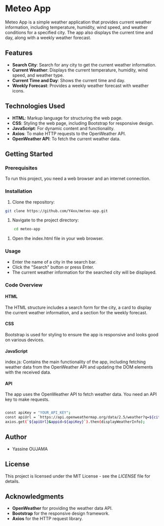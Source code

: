 # Meteo App

Meteo App is a simple weather application that provides current weather information, including temperature, humidity, wind speed, and weather conditions for a specified city. The app also displays the current time and day, along with a weekly weather forecast.

## Features

- **Search City**: Search for any city to get the current weather information.
- **Current Weather**: Displays the current temperature, humidity, wind speed, and weather type.
- **Current Time and Day**: Shows the current time and day.
- **Weekly Forecast**: Provides a weekly weather forecast with weather icons.

## Technologies Used

- **HTML**: Markup language for structuring the web page.
- **CSS**: Styling the web page, including Bootstrap for responsive design.
- **JavaScript**: For dynamic content and functionality.
- **Axios**: To make HTTP requests to the OpenWeather API.
- **OpenWeather API**: To fetch the current weather data.

## Getting Started

### Prerequisites

To run this project, you need a web browser and an internet connection.

### Installation

1. Clone the repository:

```sh
git clone https://github.com/Y4xx/meteo-app.git
```
1. Navigate to the project directory:

```sh
    cd meteo-app
```
1. Open the index.html file in your web browser.

### Usage

- Enter the name of a city in the search bar.
- Click the "Search" button or press Enter.
- The current weather information for the searched city will be displayed.

### Code Overview

#### HTML
The HTML structure includes a search form for the city, a card to display the current weather information, and a section for the weekly forecast.

#### CSS
Bootstrap is used for styling to ensure the app is responsive and looks good on various devices.

#### JavaScript
index.js: Contains the main functionality of the app, including fetching weather data from the OpenWeather API and updating the DOM elements with the received data.
#### API

The app uses the OpenWeather API to fetch weather data. You need an API key to make requests.
```sh

const apiKey = "YOUR_API_KEY";
const apiUrl = `https://api.openweathermap.org/data/2.5/weather?q=${city}&units=metric`;
axios.get(`${apiUrl}&appid=${apiKey}`).then(displayWeatherInfo);
```
## Author

- Yassine OUJAMA

## License

This project is licensed under the MIT License - see the *LICENSE* file for details.

## Acknowledgments

- **OpenWeather** for providing the weather data API.
- **Bootstrap** for the responsive design framework.
- **Axios** for the HTTP request library.